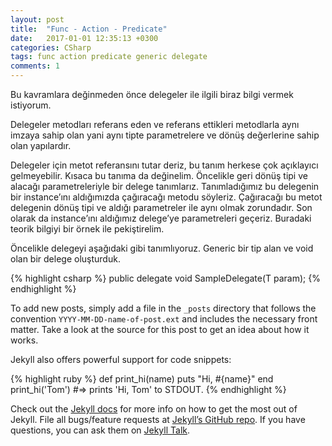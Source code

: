 ```yaml
---
layout: post
title:  "Func - Action - Predicate"
date:   2017-01-01 12:35:13 +0300
categories: CSharp
tags: func action predicate generic delegate
comments: 1
---
```

Bu kavramlara değinmeden önce delegeler ile ilgili biraz bilgi vermek istiyorum.

Delegeler metodları referans eden ve referans ettikleri metodlarla aynı imzaya sahip olan yani aynı tipte parametrelere ve dönüş değerlerine sahip olan yapılardır.

Delegeler için metot referansını tutar deriz, bu tanım herkese çok açıklayıcı gelmeyebilir. Kısaca bu tanıma da değinelim. Öncelikle geri dönüş tipi ve alacağı parametreleriyle bir delege tanımlarız. Tanımladığımız bu delegenin bir instance’ını aldığımızda çağıracağı metodu söyleriz. Çağıracağı bu metot delegenin dönüş tipi ve aldığı parametreler ile aynı olmak zorundadır. Son olarak da instance’ını aldığımız delege’ye parametreleri geçeriz. Buradaki teorik bilgiyi bir örnek ile pekiştirelim.

Öncelikle delegeyi aşağıdaki gibi tanımlıyoruz. Generic bir tip alan ve void olan bir delege oluşturduk.

{% highlight csharp %}
public delegate void SampleDelegate<in T>(T param);
{% endhighlight %}

To add new posts, simply add a file in the `_posts` directory that follows the convention `YYYY-MM-DD-name-of-post.ext` and includes the necessary front matter. Take a look at the source for this post to get an idea about how it works.

Jekyll also offers powerful support for code snippets:

{% highlight ruby %}
def print_hi(name)
  puts "Hi, #{name}"
end
print_hi('Tom')
#=> prints 'Hi, Tom' to STDOUT.
{% endhighlight %}

Check out the [Jekyll docs][jekyll-docs] for more info on how to get the most out of Jekyll. File all bugs/feature requests at [Jekyll’s GitHub repo][jekyll-gh]. If you have questions, you can ask them on [Jekyll Talk][jekyll-talk].

[jekyll-docs]: https://jekyllrb.com/docs/home
[jekyll-gh]:   https://github.com/jekyll/jekyll
[jekyll-talk]: https://talk.jekyllrb.com/